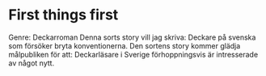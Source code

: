 First things first
======

Genre: Deckarroman
Denna sorts story vill jag skriva: Deckare på svenska som försöker bryta konventionerna.
Den sortens story kommer glädja målpubliken för att: Deckarläsare i Sverige förhoppningsvis är intresserade av något nytt.

